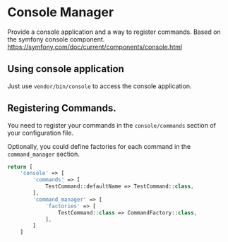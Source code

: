 # Console Manager

Provide a console application and a way to register commands. Based on the
symfony console component.
https://symfony.com/doc/current/components/console.html

## Using console application

Just use `vendor/bin/console` to access the console application.

## Registering Commands.

You need to register your commands in the `console/commands` section of your
configuration file.

Optionally, you could define factories for each command in the `command_manager`
section.

```php
return [
    'console' => [
        'commands' => [
            TestCommand::defaultName => TestCommand::class,
        ],
        'command_manager' => [
            'factories' => [
                TestCommand::class => CommandFactory::class,
            ],
        ]
    ]
```
